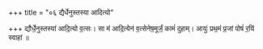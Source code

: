 +++
title = "०६ द्यैर्धेनुस्तस्या आदित्यो"

+++
द्यौर्धे॒नुस्तस्या॑ आदि॒त्यो व॒त्सः। सा म॑ आदि॒त्येन॑ व॒त्सेनेष॒मूर्जं॒ कामं॑ दुहाम्। आयुः॑ प्रथ॒मं प्र॒जां पोषं॑ र॒यिं स्वाहा॑ ॥